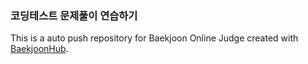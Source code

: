 ### 코딩테스트 문제풀이 연습하기
This is a auto push repository for Baekjoon Online Judge created with [BaekjoonHub](https://github.com/BaekjoonHub/BaekjoonHub).
